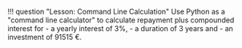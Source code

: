 !!! question "Lesson: Command Line Calculation"
    Use Python as a "command line calculator" to calculate repayment plus
    compounded interest for 
    - a yearly interest of 3%,
    - a duration of 3 years and
    - an investment of 91515 €.
